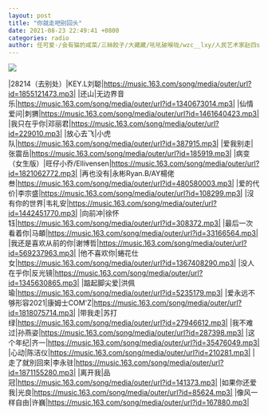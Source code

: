 ```yaml
---
layout: post
title: "你就走吧别回头"
date: 2021-08-23 22:49:41 +0800
categories: radio
author: 任可爱-/会有猫的咸菜/三絲餃子/大藏藏/吼吼破喉咙/wzc__lxy/人民艺术家赵四s/黑矮星-YXY-
---
```

![]({{site.baseurl}}/images/cover_20210823.jpg)

|28214（去别处）|KEY.L刘聪|https://music.163.com/song/media/outer/url?id=1855121473.mp3|
|还山|无边界音乐|https://music.163.com/song/media/outer/url?id=1340673014.mp3|
|仙情爱问|刺猬|https://music.163.com/song/media/outer/url?id=1461640423.mp3|
|我只在乎你|邓丽君|https://music.163.com/song/media/outer/url?id=229010.mp3|
|放心去飞|小虎队|https://music.163.com/song/media/outer/url?id=387915.mp3|
|爱我别走|张震岳|https://music.163.com/song/media/outer/url?id=185919.mp3|
|病变（女生版）|旺仔小乔/Ellivensen|https://music.163.com/song/media/outer/url?id=1821062772.mp3|
|再也没有|永彬Ryan.B/AY楊佬叁|https://music.163.com/song/media/outer/url?id=480580003.mp3|
|爱的代价|李宗盛|https://music.163.com/song/media/outer/url?id=108299.mp3|
|沒有你的世界|韦礼安|https://music.163.com/song/media/outer/url?id=1442451770.mp3|
|向前冲|徐怀钰|https://music.163.com/song/media/outer/url?id=308372.mp3|
|最后一次看着你|马頔|https://music.163.com/song/media/outer/url?id=33166564.mp3|
|我还是喜欢从前的你|谢博哲|https://music.163.com/song/media/outer/url?id=569237963.mp3|
|他不喜欢你|蜷花仕女|https://music.163.com/song/media/outer/url?id=1367408290.mp3|
|没人在乎你|反光镜|https://music.163.com/song/media/outer/url?id=1345630865.mp3|
|踮起脚尖爱|洪佩瑜|https://music.163.com/song/media/outer/url?id=5235179.mp3|
|爱永远不够形容2021|康姆士COM'Z|https://music.163.com/song/media/outer/url?id=1818075714.mp3|
|带我走|苏打绿|https://music.163.com/song/media/outer/url?id=27946612.mp3|
|我不难过|孙燕姿|https://music.163.com/song/media/outer/url?id=287398.mp3|
|这个年纪|齐一|https://music.163.com/song/media/outer/url?id=35476049.mp3|
|心动|陈洁仪|https://music.163.com/song/media/outer/url?id=210281.mp3|
|走了就別回來|李永驻|https://music.163.com/song/media/outer/url?id=1871155280.mp3|
|离开我|品冠|https://music.163.com/song/media/outer/url?id=141373.mp3|
|如果你还爱我|光良|https://music.163.com/song/media/outer/url?id=85624.mp3|
|像风一样自由|许巍|https://music.163.com/song/media/outer/url?id=167880.mp3|

